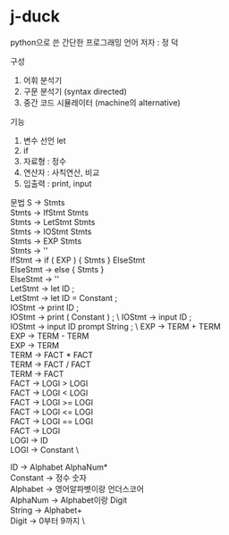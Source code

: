 # j-duck
python으로 쓴 간단한 프로그래밍 언어
저자 : 정 덕

구성
1. 어휘 분석기
2. 구문 분석기 (syntax directed)
3. 중간 코드 시뮬레이터 (machine의 alternative)

기능
1. 변수 선언 let 
2. if 
3. 자료형 : 정수 
4. 연산자 : 사칙연산, 비교 
5. 입출력 : print, input 

문법 
S -> Stmts \
Stmts -> IfStmt Stmts \
Stmts -> LetStmt Stmts \
Stmts -> IOStmt Stmts \
Stmts -> EXP Stmts \
Stmts -> '' \
IfStmt -> if ( EXP ) { Stmts } ElseStmt \
ElseStmt -> else { Stmts } \
ElseStmt -> '' \
LetStmt -> let ID ; \
LetStmt -> let ID = Constant ; \
IOStmt -> print ID ; \
IOStmt -> print ( Constant ) ; \ 
IOStmt -> input ID ; \
IOStmt -> input ID prompt String ; \ 
EXP -> TERM + TERM \
EXP -> TERM - TERM \
EXP -> TERM \
TERM -> FACT * FACT \
TERM -> FACT / FACT \
TERM -> FACT \
FACT -> LOGI > LOGI \
FACT -> LOGI < LOGI \
FACT -> LOGI >= LOGI \
FACT -> LOGI <= LOGI \
FACT -> LOGI == LOGI \
FACT -> LOGI \
LOGI -> ID \
LOGI -> Constant \

ID -> Alphabet AlphaNum* \
Constant -> 정수 숫자 \
Alphabet -> 영어알파벳이랑 언더스코어 \
AlphaNum -> Alphabet이랑 Digit \
String -> Alphabet+ \
Digit -> 0부터 9까지 \
